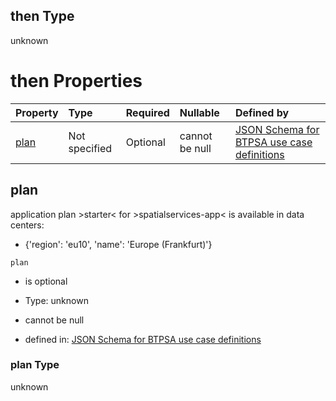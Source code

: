 ## then Type

unknown

# then Properties

| Property      | Type          | Required | Nullable       | Defined by                                                                                                                                                                                                                                      |
| :------------ | :------------ | :------- | :------------- | :---------------------------------------------------------------------------------------------------------------------------------------------------------------------------------------------------------------------------------------------- |
| [plan](#plan) | Not specified | Optional | cannot be null | [JSON Schema for BTPSA use case definitions](btpsa-usecase-properties-services-items-allof-2-then-allof-50-then-allof-1-then-properties-plan.md "undefined#/properties/services/items/allOf/2/then/allOf/50/then/allOf/1/then/properties/plan") |

## plan

application plan >starter< for >spatialservices-app< is available in data centers:

*   {'region': 'eu10', 'name': 'Europe (Frankfurt)'}

`plan`

*   is optional

*   Type: unknown

*   cannot be null

*   defined in: [JSON Schema for BTPSA use case definitions](btpsa-usecase-properties-services-items-allof-2-then-allof-50-then-allof-1-then-properties-plan.md "undefined#/properties/services/items/allOf/2/then/allOf/50/then/allOf/1/then/properties/plan")

### plan Type

unknown

